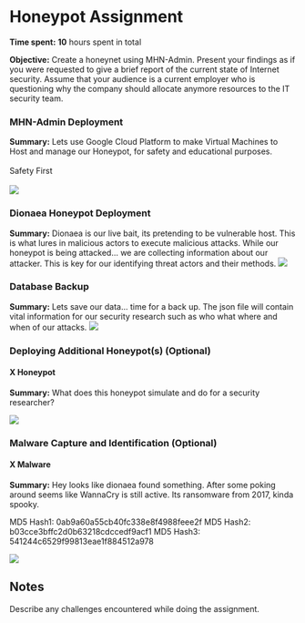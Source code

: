 # Honeypot Assignment

**Time spent:** **10** hours spent in total

**Objective:** Create a honeynet using MHN-Admin. Present your findings as if you were requested to give a brief report of the current state of Internet security. Assume that your audience is a current employer who is questioning why the company should allocate anymore resources to the IT security team.

### MHN-Admin Deployment

**Summary:** Lets use Google Cloud Platform to make Virtual Machines to Host and manage our Honeypot, for safety and educational purposes.
<br />
<br />
Safety First
<br />
<br />
<img src="mhn-admin.gif">

### Dionaea Honeypot Deployment

**Summary:** Dionaea is our live bait, its pretending to be vulnerable host. This is what lures in malicious actors to execute malicious attacks. While our honeypot is being attacked... we are collecting information about our attacker. This is key for our identifying threat actors and their methods. 
<img src="dionaea-honeypot.gif">

### Database Backup 

**Summary:** Lets save our data... time for a back up. The json file will contain vital information for our security research such as who what where and when of our attacks.
<img src="honey6.gif">

### Deploying Additional Honeypot(s) (Optional)

#### X Honeypot

**Summary:** What does this honeypot simulate and do for a security researcher?

<img src="x-honeypot.gif">

### Malware Capture and Identification (Optional)

#### X Malware

**Summary:** Hey looks like dionaea found something. After some poking around seems like WannaCry is still active. Its ransomware from 2017, kinda spooky.   

MD5 Hash1: 0ab9a60a55cb40fc338e8f4988feee2f
MD5 Hash2: b03cce3bffc2d0b63218cdccedf9acf1
MD5 Hash3: 541244c6529f99813eae1f884512a978



<img src="x-malware.gif">

## Notes

Describe any challenges encountered while doing the assignment.
